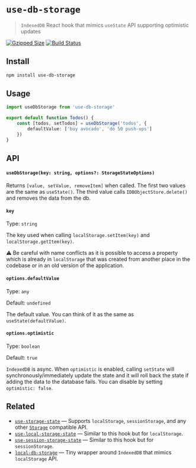 # `use-db-storage`

> `IndexedDB` React hook that mimics `useState` API supporting optimistic updates

[![Gzipped Size](https://img.shields.io/bundlephobia/minzip/use-db-storage)](https://bundlephobia.com/result?p=use-db-storage)
[![Build Status](https://img.shields.io/github/actions/workflow/status/astoilkov/use-db-storage/main.yml?branch=main)](https://github.com/astoilkov/use-db-storage/actions/workflows/main.yml)

## Install

```bash
npm install use-db-storage
```

## Usage

```ts
import useDbStorage from 'use-db-storage'

export default function Todos() {
    const [todos, setTodos] = useDbStorage('todos', {
        defaultValue: ['buy avocado', 'do 50 push-ups']
    })
}
```

## API

#### `useDbStorage(key: string, options?: StorageStateOptions)`

Returns `[value, setValue, removeItem]` when called. The first two values are the same as `useState()`. The third value calls `IDBObjectStore.delete()` and removes the data from the db.

#### `key`

Type: `string`

The key used when calling `localStorage.setItem(key)` and `localStorage.getItem(key)`.

⚠️ Be careful with name conflicts as it is possible to access a property which is already in `localStorage` that was created from another place in the codebase or in an old version of the application.

#### `options.defaultValue`

Type: `any`

Default: `undefined`

The default value. You can think of it as the same as `useState(defaultValue)`.

#### `options.optimistic`

Type: `boolean`

Default: `true`

`IndexedDB` is async. When `optimistic` is enabled, calling `setState` will synchronously/immediately update the state and it will roll back the state if adding the data to the database fails. You can disable by setting `optimistic: false`.

## Related

- [`use-storage-state`](https://github.com/astoilkov/use-storage-state) — Supports `localStorage`, `sessionStorage`, and any other [`Storage`](https://developer.mozilla.org/en-US/docs/Web/API/Storage) compatible API.
- [`use-local-storage-state`](https://github.com/astoilkov/use-local-storage-state) — Similar to this hook but for `localStorage`.
- [`use-session-storage-state`](https://github.com/astoilkov/use-session-storage-state) — Similar to this hook but for `sessionStorage`.
- [`local-db-storage`](https://github.com/astoilkov/local-db-storage) — Tiny wrapper around `IndexedDB` that mimics `localStorage` API.